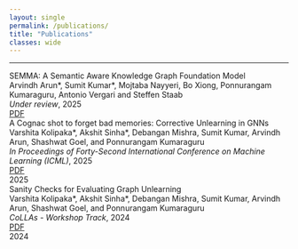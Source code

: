 ```yaml
---
layout: single
permalink: /publications/
title: "Publications"
classes: wide
---
```


---
<div class="pub-year-row">
  <div class="pub-list">
    <div class="pub-entry">
      <div class="pub-title">SEMMA: A Semantic Aware Knowledge Graph Foundation Model</div>
      <div class="pub-authors">Arvindh Arun*, <span class="pub-me">Sumit Kumar*</span>, Mojtaba Nayyeri, Bo Xiong, Ponnurangam Kumaraguru, Antonio Vergari and Steffen Staab</div>
      <div class="pub-venue"><em>Under review</em>, 2025</div>
      <a class="pub-btn" href="https://arxiv.org/abs/2505.20422" target="_blank">PDF</a>
    </div>
    <div class="pub-entry">
      <div class="pub-title">A Cognac shot to forget bad memories: Corrective Unlearning in GNNs</div>
      <div class="pub-authors">Varshita Kolipaka*, Akshit Sinha*, Debangan Mishra, <span class="pub-me">Sumit Kumar</span>, Arvindh Arun, Shashwat Goel, and Ponnurangam Kumaraguru</div>
      <div class="pub-venue"><em>In Proceedings of Forty-Second International Conference on Machine Learning (ICML)</em>, 2025</div>
      <a class="pub-btn" href="https://arxiv.org/abs/2412.00789" target="_blank">PDF</a>
    </div>
  </div>
  <div class="pub-year">2025</div>
</div>


<div class="pub-year-row">
  <div class="pub-list">
    <div class="pub-entry">
      <div class="pub-title">Sanity Checks for Evaluating Graph Unlearning</div>
      <div class="pub-authors">Varshita Kolipaka*, Akshit Sinha*, Debangan Mishra, <span class="pub-me">Sumit Kumar</span>, Arvindh Arun, Shashwat Goel, and Ponnurangam Kumaraguru</div>
      <div class="pub-venue"><em>CoLLAs - Workshop Track</em>, 2024</div>
      <a class="pub-btn" href="https://lifelong-ml.cc/Conferences/2024/acceptedpapersandvideos/conf-2024-71" target="_blank">PDF</a>
    </div>
  </div>
  <div class="pub-year">2024</div>
</div>

